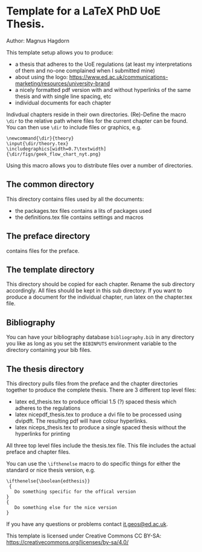 Template for a LaTeX PhD UoE Thesis.
====================================

Author: Magnus Hagdorn

This template setup allows you to produce:
* a thesis that adheres to the UoE regulations
  (at least my interpretations of them and no-one complained when
  I submitted mine)
* about using the logo: https://www.ed.ac.uk/communications-marketing/resources/university-brand
* a nicely formatted pdf version with and without hyperlinks of the same thesis
  and with single line spacing, etc
* individual documents for each chapter

Indivdual chapters reside in their own directories. (Re)-Define the macro `\dir`
to the relative path where files for the current chapter can be found. You can
then use `\dir` to include files or graphics, e.g.

```
\newcommand{\dir}{theory}
\input{\dir/theory.tex}
\includegraphics[width=0.7\textwidth]{\dir/figs/geek_flow_chart_nyt.png}
```

Using this macro allows you to distribute files over a number of directories.

The common directory
--------------------
This directory contains files used by all the documents:
* the packages.tex files contains a lits of packages used
* the definitions.tex file contains settings and macros

The preface directory
---------------------
contains files for the preface.

The template directory
----------------------
This directory should be copied for each chapter. Rename the sub directory 
accordingly. All files should be kept in this sub directory. If you want to
produce a document for the individual chapter, run latex on the chapter.tex
file.

Bibliography
------------
You can have your bibliography database `bibliography.bib` in any directory you
like as long as you set the `BIBINPUTS` environment variable to the directory
containing your bib files. 

The thesis directory
--------------------
This directory pulls files from the preface and the chapter directories together
to produce the complete thesis. There are 3 different top level files:
* latex ed_thesis.tex
  to produce official 1.5 (?) spaced thesis which adheres to the regulations
* latex nicepdf_thesis.tex
  to produce a dvi file to be processed using dvipdft. The resulting pdf will
  have colour hyperlinks.
* latex niceps_thesis.tex
  to produce a single spaced thesis without the hyperlinks for printing

All three top level files include the thesis.tex file. This file includes the
actual preface and chapter files. 

You can use the `\ifthenelse` macro to do specific things for either the standard
or nice thesis version, e.g.
```
\ifthenelse{\boolean{edthesis}}
 {
   Do something specific for the offical version 
}
{
   Do something else for the nice version
}
```

If you have any questions or problems contact it.geos@ed.ac.uk.

This template is licensed under Creative Commons CC BY-SA: https://creativecommons.org/licenses/by-sa/4.0/